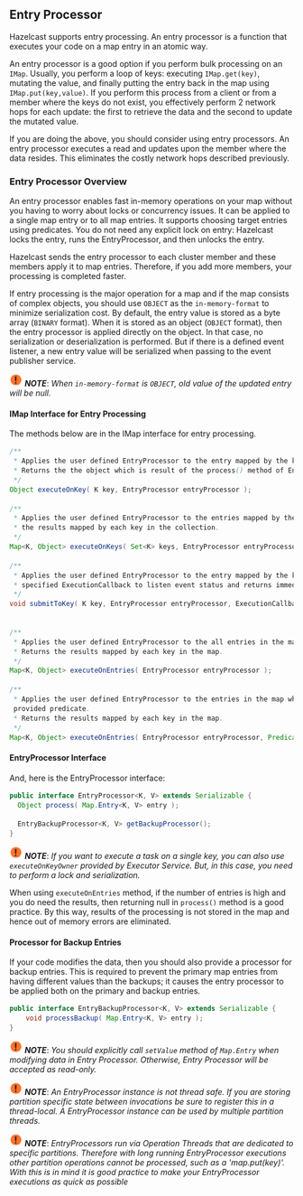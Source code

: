 

## Entry Processor

Hazelcast supports entry processing. An entry processor is a function that executes your code on a map entry in an atomic way. 

An entry processor is a good option if you perform bulk processing on an `IMap`. Usually, you perform a loop of keys: executing `IMap.get(key)`, mutating the value, and finally putting the entry back in the map using `IMap.put(key,value)`.  If you perform this process from a client or from a member where the keys do not exist, you effectively perform 2 network hops for each update: the first to retrieve the data and the second to update the mutated value.

If you are doing the above, you should consider using entry processors. An entry processor executes a read and updates upon the member where the data resides.  This eliminates the costly network hops described previously.

### Entry Processor Overview

An entry processor enables fast in-memory operations on your map without you having to worry about locks or concurrency issues. It can be applied to a single map entry or to all map entries. It supports choosing target entries using predicates. You do not need any explicit lock on entry: Hazelcast locks the entry, runs the EntryProcessor, and then unlocks the entry.

Hazelcast sends the entry processor to each cluster member and these members apply it to map entries. Therefore, if you add more members, your processing is completed faster.

If entry processing is the major operation for a map and if the map consists of complex objects, you should use `OBJECT` as the `in-memory-format` to minimize serialization cost. By default, the entry value is stored as a byte array (`BINARY` format). When it is stored as an object (`OBJECT` format), then the entry processor is applied directly on the object. In that case, no serialization or deserialization is performed. But if there is a defined event listener, a new entry value will be serialized when passing to the event publisher service.

![image](images/NoteSmall.jpg) ***NOTE***: *When `in-memory-format` is `OBJECT`, old value of the updated entry will be null.*

#### IMap Interface for Entry Processing

The methods below are in the IMap interface for entry processing.

```java
/**
 * Applies the user defined EntryProcessor to the entry mapped by the key.
 * Returns the the object which is result of the process() method of EntryProcessor.
 */
Object executeOnKey( K key, EntryProcessor entryProcessor );

/**
 * Applies the user defined EntryProcessor to the entries mapped by the collection of keys.
 * the results mapped by each key in the collection.
 */
Map<K, Object> executeOnKeys( Set<K> keys, EntryProcessor entryProcessor );

/**
 * Applies the user defined EntryProcessor to the entry mapped by the key with
 * specified ExecutionCallback to listen event status and returns immediately.
 */
void submitToKey( K key, EntryProcessor entryProcessor, ExecutionCallback callback );


/**
 * Applies the user defined EntryProcessor to the all entries in the map.
 * Returns the results mapped by each key in the map.
 */
Map<K, Object> executeOnEntries( EntryProcessor entryProcessor );
	   
/**
 * Applies the user defined EntryProcessor to the entries in the map which satisfies 
 provided predicate.
 * Returns the results mapped by each key in the map.
 */
Map<K, Object> executeOnEntries( EntryProcessor entryProcessor, Predicate predicate );
```

#### EntryProcessor Interface

And, here is the EntryProcessor interface:

```java
public interface EntryProcessor<K, V> extends Serializable {
  Object process( Map.Entry<K, V> entry );

  EntryBackupProcessor<K, V> getBackupProcessor();
}
```

![image](images/NoteSmall.jpg) ***NOTE***: *If you want to execute a task on a single key, you can also use `executeOnKeyOwner` provided by Executor Service. But, in this case, you need to perform a lock and serialization.*

When using `executeOnEntries` method, if the number of entries is high and you do need the results, then returning null in `process()` method is a good practice. By this way, results of the processing is not stored in the map and hence out of memory errors are eliminated.

#### Processor for Backup Entries

If your code modifies the data, then you should also provide a processor for backup entries. This is required to prevent the primary map entries from having different values than the backups; it causes the entry processor to be applied both on the primary and backup entries.

```java
public interface EntryBackupProcessor<K, V> extends Serializable {
    void processBackup( Map.Entry<K, V> entry );
}
```


![image](images/NoteSmall.jpg) ***NOTE***: *You should explicitly call `setValue` method of `Map.Entry` when modifying data in Entry Processor. Otherwise, Entry Processor will be accepted as read-only.*

![image](images/NoteSmall.jpg) ***NOTE***: *An EntryProcessor instance is not thread safe. If you are storing partition specific state between invocations be sure to register this in a thread-local.  A EntryProcessor instance can be used by multiple partition threads.*

![image](images/NoteSmall.jpg) ***NOTE***: *EntryProcessors run via Operation Threads that are dedicated to specific partitions.  Therefore with long running EntryProcessor executions other partition operations cannot be processed, such as a 'map.put(key)'.  With this is in mind it is good practice to make your EntryProcessor executions as quick as possible*

